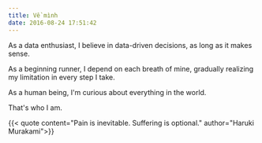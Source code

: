 ```yaml
---
title: Về mình
date: 2016-08-24 17:51:42
---
```

As a data enthusiast, I believe in data-driven decisions, as long as it makes sense.

As a beginning runner, I depend on each breath of mine, gradually realizing my limitation in every step I take.

As a human being, I'm curious about everything in the world.

That's who I am.

{{< quote content="Pain is inevitable. Suffering is optional." author="Haruki Murakami">}}